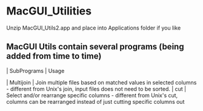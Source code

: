 # MacGUI_Utilities

Unzip MacGUI_Utils2.app and place into Applications folder if you like

## MacGUI Utils contain several programs (being added from time to time)

| SubPrograms | Usage 

| Multijoin | Join multiple files based on matched values in selected columns - different from Unix's join, input files does not need to be sorted.
| cut | Select and/or rearrange specific columns - different from Unix's cut, columns can be rearranged instead of just cutting specific columns out
